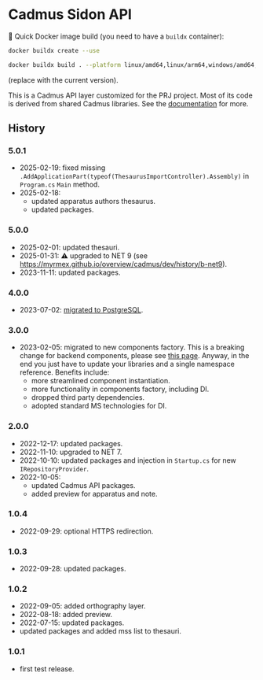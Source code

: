 ﻿# Cadmus Sidon API

🐋 Quick Docker image build (you need to have a `buildx` container):

```bash
docker buildx create --use

docker buildx build . --platform linux/amd64,linux/arm64,windows/amd64,windows/arm64 -t vedph2020/cadmus-sidon-api:5.0.1 -t vedph2020/cadmus-sidon-api:latest --push
```

(replace with the current version).

This is a Cadmus API layer customized for the PRJ project. Most of its code is derived from shared Cadmus libraries. See the [documentation](https://github.com/vedph/cadmus_doc/blob/master/guide/api.md) for more.

## History

### 5.0.1

- 2025-02-19: fixed missing `.AddApplicationPart(typeof(ThesaurusImportController).Assembly)` in `Program.cs` `Main` method.
- 2025-02-18:
  - updated apparatus authors thesaurus.
  - updated packages.

### 5.0.0

- 2025-02-01: updated thesauri.
- 2025-01-31: ⚠️ upgraded to NET 9 (see <https://myrmex.github.io/overview/cadmus/dev/history/b-net9>).
- 2023-11-11: updated packages.

### 4.0.0

- 2023-07-02: [migrated to PostgreSQL](https://myrmex.github.io/overview/cadmus/dev/history/b-rdbms/).

### 3.0.0

- 2023-02-05: migrated to new components factory. This is a breaking change for backend components, please see [this page](https://myrmex.github.io/overview/cadmus/dev/history/#2023-02-01---backend-infrastructure-upgrade). Anyway, in the end you just have to update your libraries and a single namespace reference. Benefits include:
  - more streamlined component instantiation.
  - more functionality in components factory, including DI.
  - dropped third party dependencies.
  - adopted standard MS technologies for DI.

### 2.0.0

- 2022-12-17: updated packages.
- 2022-11-10: upgraded to NET 7.
- 2022-10-10: updated packages and injection in `Startup.cs` for new `IRepositoryProvider`.
- 2022-10-05:
  - updated Cadmus API packages.
  - added preview for apparatus and note.

### 1.0.4

- 2022-09-29: optional HTTPS redirection.

### 1.0.3

- 2022-09-28: updated packages.

### 1.0.2

- 2022-09-05: added orthography layer.
- 2022-08-18: added preview.
- 2022-07-15: updated packages.
- updated packages and added mss list to thesauri.

### 1.0.1

- first test release.
